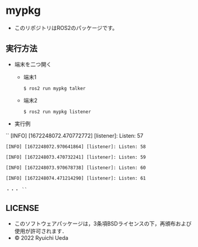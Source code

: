 # mypkg
 * このリポジトリはROS2のパッケージです。
 
 ## 実行方法
 * 端末を二つ開く
   * 端末1
   
      `` $ ros2 run mypkg talker ``
     
   * 端末2
   
      `` $ ros2 run mypkg listener ``
     
 * 実行例
 
 `` [INFO] [1672248072.470772772] [listener]: Listen: 57 
 
    [INFO] [1672248072.970641864] [listener]: Listen: 58 
 
    [INFO] [1672248073.470732241] [listener]: Listen: 59  
    
    [INFO] [1672248073.970678738] [listener]: Listen: 60 
    
    [INFO] [1672248074.471214290] [listener]: Listen: 61 
    
    ・・・ ``
 
 ## LICENSE

 * このソフトウェアパッケージは，3条項BSDライセンスの下，再頒布および使用が許可されます．
 * © 2022 Ryuichi Ueda
